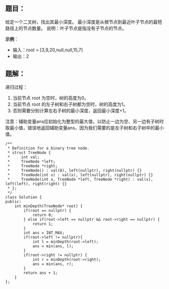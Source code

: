 ## 题目：

给定一个二叉树，找出其最小深度。
最小深度是从根节点到最近叶子节点的最短路径上的节点数量。
说明：叶子节点是指没有子节点的节点。

**示例**：

- 输入：root = [3,9,20,null,null,15,7]
- 输出：2

## 题解：

递归过程：

1. 当前节点 root 为空时，树的高度为0。
2. 当前节点 root 的左子树和右子树都为空时，树的高度为1。
3. 否则需要分别计算左右子树的最小深度，返回最小深度+1。

注意：辅助变量ans应初始化为整型的最大值，以防止一边为空、另一边有子树时取最小值，错误地返回辅助变量ans，因为我们需要的是左子树和右子树中的最小值。

```
/**
 * Definition for a binary tree node.
 * struct TreeNode {
 *     int val;
 *     TreeNode *left;
 *     TreeNode *right;
 *     TreeNode() : val(0), left(nullptr), right(nullptr) {}
 *     TreeNode(int x) : val(x), left(nullptr), right(nullptr) {}
 *     TreeNode(int x, TreeNode *left, TreeNode *right) : val(x), left(left), right(right) {}
 * };
 */
class Solution {
public:
    int minDepth(TreeNode* root) {
        if(root == nullptr) {
            return 0;
        } else if(root->left == nullptr && root->right == nullptr) {
            return 1;
        }
        int ans = INT_MAX;
        if(root->left != nullptr){
            int l = minDepth(root->left);
            ans = min(ans, l);
        }
        if(root->right != nullptr) {
            int r = minDepth(root->right);
            ans = min(ans, r);
        }
        return ans + 1;
    }
};
```
